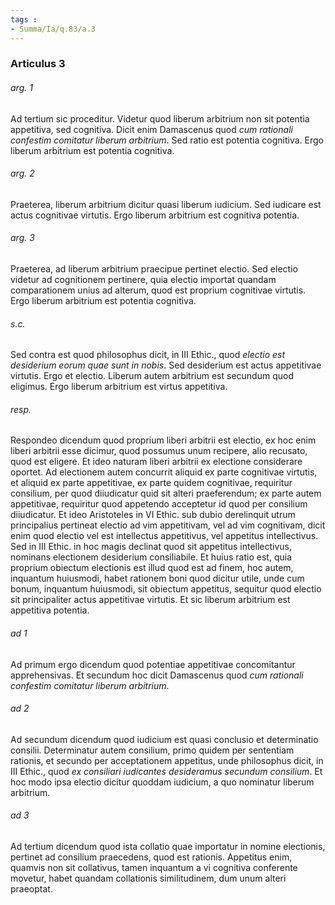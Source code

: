 ```yaml
---
tags : 
- Summa/Ia/q.83/a.3
---
```


### Articulus 3

###### arg. 1
Ad tertium sic proceditur. Videtur quod liberum arbitrium non sit potentia appetitiva, sed cognitiva. Dicit enim Damascenus quod *cum rationali confestim comitatur liberum arbitrium*. Sed ratio est potentia cognitiva. Ergo liberum arbitrium est potentia cognitiva.

###### arg. 2
Praeterea, liberum arbitrium dicitur quasi liberum iudicium. Sed iudicare est actus cognitivae virtutis. Ergo liberum arbitrium est cognitiva potentia.

###### arg. 3
Praeterea, ad liberum arbitrium praecipue pertinet electio. Sed electio videtur ad cognitionem pertinere, quia electio importat quandam comparationem unius ad alterum, quod est proprium cognitivae virtutis. Ergo liberum arbitrium est potentia cognitiva.

###### s.c.
Sed contra est quod philosophus dicit, in III Ethic., quod *electio est desiderium eorum quae sunt in nobis*. Sed desiderium est actus appetitivae virtutis. Ergo et electio. Liberum autem arbitrium est secundum quod eligimus. Ergo liberum arbitrium est virtus appetitiva.

###### resp.
Respondeo dicendum quod proprium liberi arbitrii est electio, ex hoc enim liberi arbitrii esse dicimur, quod possumus unum recipere, alio recusato, quod est eligere. Et ideo naturam liberi arbitrii ex electione considerare oportet. Ad electionem autem concurrit aliquid ex parte cognitivae virtutis, et aliquid ex parte appetitivae, ex parte quidem cognitivae, requiritur consilium, per quod diiudicatur quid sit alteri praeferendum; ex parte autem appetitivae, requiritur quod appetendo acceptetur id quod per consilium diiudicatur. Et ideo Aristoteles in VI Ethic. sub dubio derelinquit utrum principalius pertineat electio ad vim appetitivam, vel ad vim cognitivam, dicit enim quod electio vel est intellectus appetitivus, vel appetitus intellectivus. Sed in III Ethic. in hoc magis declinat quod sit appetitus intellectivus, nominans electionem desiderium consiliabile. Et huius ratio est, quia proprium obiectum electionis est illud quod est ad finem, hoc autem, inquantum huiusmodi, habet rationem boni quod dicitur utile, unde cum bonum, inquantum huiusmodi, sit obiectum appetitus, sequitur quod electio sit principaliter actus appetitivae virtutis. Et sic liberum arbitrium est appetitiva potentia.

###### ad 1
Ad primum ergo dicendum quod potentiae appetitivae concomitantur apprehensivas. Et secundum hoc dicit Damascenus quod *cum rationali confestim comitatur liberum arbitrium*.

###### ad 2
Ad secundum dicendum quod iudicium est quasi conclusio et determinatio consilii. Determinatur autem consilium, primo quidem per sententiam rationis, et secundo per acceptationem appetitus, unde philosophus dicit, in III Ethic., quod *ex consiliari iudicantes desideramus secundum consilium*. Et hoc modo ipsa electio dicitur quoddam iudicium, a quo nominatur liberum arbitrium.

###### ad 3
Ad tertium dicendum quod ista collatio quae importatur in nomine electionis, pertinet ad consilium praecedens, quod est rationis. Appetitus enim, quamvis non sit collativus, tamen inquantum a vi cognitiva conferente movetur, habet quandam collationis similitudinem, dum unum alteri praeoptat.

